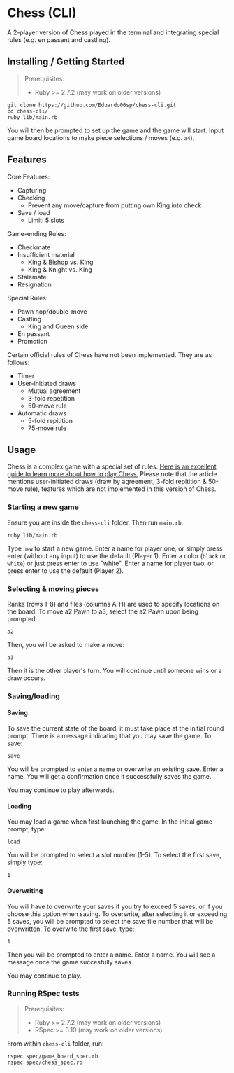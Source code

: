 # Chess (CLI)
A 2-player version of Chess played in the terminal and integrating special rules (e.g. en passant and castling).

## Installing / Getting Started
> Prerequisites:
>
> * Ruby >= 2.7.2 (may work on older versions)

```console
git clone https://github.com/Eduardo06sp/chess-cli.git
cd chess-cli/
ruby lib/main.rb
```

You will then be prompted to set up the game and the game will start.
Input game board locations to make piece selections / moves (e.g. `a4`).

## Features
Core Features:
* Capturing
* Checking
  * Prevent any move/capture from putting own King into check
* Save / load
  * Limit: 5 slots

Game-ending Rules:
* Checkmate
* Insufficient material
  * King & Bishop vs. King
  * King & Knight vs. King
* Stalemate
* Resignation

Special Rules:
* Pawn hop/double-move
* Castling
  * King and Queen side
* En passant
* Promotion

Certain official rules of Chess have not been implemented.
They are as follows:
* Timer
* User-initiated draws
  * Mutual agreement
  * 3-fold repetition
  * 50-move rule
* Automatic draws
  * 5-fold repitition
  * 75-move rule

## Usage
Chess is a complex game with a special set of rules.
[Here is an excellent guide to learn more about how to play Chess.](https://www.chess.com/learn-how-to-play-chess) Please note that the article mentions user-initiated draws (draw by agreement, 3-fold repitition & 50-move rule), features which are not implemented in this version of Chess.

### Starting a new game
Ensure you are inside the `chess-cli` folder.
Then run `main.rb`.
```console
ruby lib/main.rb
```

Type `new` to start a new game.
Enter a name for player one, or simply press enter (without any input) to use the default (Player 1).
Enter a color (`black` or `white`) or just press enter to use "white".
Enter a name for player two, or press enter to use the default (Player 2).

### Selecting & moving pieces
Ranks (rows 1-8) and files (columns A-H) are used to specify locations on the board.
To move a2 Pawn to a3, select the a2 Pawn upon being prompted:
```console
a2
```

Then, you will be asked to make a move:
```console
a3
```

Then it is the other player's turn. You will continue until someone wins or a draw occurs.

### Saving/loading
#### Saving
To save the current state of the board, it must take place at the initial round prompt.
There is a message indicating that you may save the game.
To save:
```console
save
```

You will be prompted to enter a name or overwrite an existing save.
Enter a name.
You will get a confirmation once it successfully saves the game.

You may continue to play afterwards.

#### Loading
You may load a game when first launching the game.
In the initial game prompt, type:
```console
load
```

You will be prompted to select a slot number (1-5).
To select the first save, simply type:
```console
1
```

#### Overwriting
You will have to overwrite your saves if you try to exceed 5 saves, or if you choose this option when saving.
To overwrite, after selecting it or exceeding 5 saves, you will be prompted to select the save file number that will be overwritten.
To overwite the first save, type:
```console
1
```

Then you will be prompted to enter a name.
Enter a name.
You will see a message once the game succesfully saves.

You may continue to play.

### Running RSpec tests
> Prerequisites:
>
> * Ruby >= 2.7.2 (may work on older versions)
> * RSpec >= 3.10 (may work on older versions)

From within `chess-cli` folder, run:
```console
rspec spec/game_board_spec.rb
rspec spec/chess_spec.rb
```
